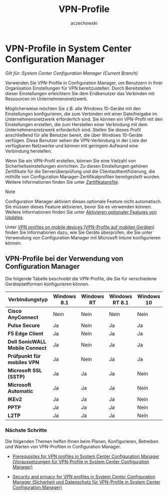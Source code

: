 ﻿---
title: VPN-Profile
titleSuffix: Configuration Manager
description: So verwenden Sie VPN-Profile in System Center Configuration Manager, um Benutzern in Ihrer Organisation Einstellungen für VPN bereitzustellen.
ms.custom: na
ms.date: 04/10/2018
ms.prod: configuration-manager
ms.reviewer: na
ms.suite: na
ms.technology:
- configmgr-other
ms.tgt_pltfrm: na
ms.topic: article
ms.assetid: c0f094f1-852e-4606-91db-97846d8f0772
caps.latest.revision: 6
caps.handback.revision: 0
author: aczechowski
ms.author: aaroncz
manager: dougeby
ms.openlocfilehash: d30e7cc834f1693f2cbcf2db840d650421062a19
ms.sourcegitcommit: fb84bcb31d825f454785e3d9d8be669e00fe2b27
ms.translationtype: HT
ms.contentlocale: de-DE
ms.lasthandoff: 04/16/2018

---
# <a name="vpn-profiles-in-system-center-configuration-manager"></a>VPN-Profile in System Center Configuration Manager

*Gilt für: System Center Configuration Manager (Current Branch)*

<!--1283610-->
Verwenden Sie VPN-Profile in Configuration Manager, um Benutzern in Ihrer Organisation Einstellungen für VPN bereitzustellen. Durch Bereitstellen dieser Einstellungen erleichtern Sie dem Endbenutzer das Verbinden mit Ressourcen im Unternehmensnetzwerk.  

 Möglicherweise möchten Sie z.B. alle Windows 10-Geräte mit den Einstellungen konfigurieren, die zum Verbinden mit einer Dateifreigabe im Unternehmensnetzwerk erforderlich sind. Sie können ein VPN-Profil mit den Einstellungen erstellen, die zum Herstellen einer Verbindung mit dem Unternehmensnetzwerk erforderlich sind. Stellen Sie dieses Profil anschließend für alle Benutzer bereit, die über Windows 10-Geräte verfügen. Diese Benutzer sehen die VPN-Verbindung in der Liste der verfügbaren Netzwerke und können mit geringem Aufwand eine Verbindung herstellen.  

 Wenn Sie ein VPN-Profil erstellen, können Sie eine Vielzahl von Sicherheitseinstellungen einrichten. Zu diesen Einstellungen gehören Zertifikate für die Serverüberprüfung und die Clientauthentifizierung, die mithilfe von Configuration Manager-Zertifikatprofilen bereitgestellt wurden. Weitere Informationen finden Sie unter [Zertifikatprofile](introduction-to-certificate-profiles.md).  

> [!Note]  
> Configuration Manager aktiviert dieses optionale Feature nicht automatisch. Sie müssen dieses Feature aktivieren, bevor Sie es verwenden können. Weitere Informationen finden Sie unter [Aktivieren optionaler Features von Updates](/sccm/core/servers/manage/install-in-console-updates#bkmk_options).<!--505213-->  


 Unter [VPN profiles on mobile devices (VPN-Profile auf mobilen Geräten)](/sccm/mdm/deploy-use/create-vpn-profiles) finden Sie Informationen dazu, wie Sie Geräte überprüfen, die Sie unter Verwendung von Configuration Manager mit Microsoft Intune konfigurieren können.  

## <a name="vpn-profiles-when-using-configuration-manager"></a>VPN-Profile bei der Verwendung von Configuration Manager  
 Die folgende Tabelle beschreibt die VPN-Profile, die Sie für verschiedene Geräteplattformen konfigurieren können.  

|Verbindungstyp|Windows 8.1|Windows RT|Windows RT 8.1|Windows 10|  
|---------------------|-----------------|----------------|--------------------|----------------|  
|**Cisco AnyConnect**|Nein|Nein|Nein|Nein|  
|**Pulse Secure**|Ja|Nein|Ja|Ja|  
|**F5 Edge Client**|Ja|Nein|Ja|Ja|  
|**Dell SonicWALL Mobile Connect**|Ja|Nein|Ja|Ja|  
|**Prüfpunkt für mobiles VPN**|Ja|Nein|Ja|Ja|  
|**Microsoft SSL (SSTP)**|Ja|Ja|Ja|Nein|  
|**Microsoft Automatic**|Ja|Ja|Ja|Nein|  
|**IKEv2**|Ja|Ja|Ja|Nein|  
|**PPTP**|Ja|Ja|Ja|Nein|  
|**L2TP**|Ja|Ja|Ja|Nein|  

### <a name="next-steps"></a>Nächste Schritte  
 Die folgenden Themen helfen Ihnen beim Planen, Konfigurieren, Betreiben und Warten von VPN-Profilen in Configuration Manager.  

-   [Prerequisites for VPN profiles in System Center Configuration Manager (Voraussetzungen für VPN-Profile in System Center Configuration Manager)](../plan-design/prerequisites-for-wifi-vpn-profiles.md)  

-   [Security and privacy for VPN profiles in System Center Configuration Manager (Sicherheit und Datenschutz für VPN-Profile in System Center Configuration Manager)](../plan-design/security-and-privacy-for-wifi-vpn-profiles.md)

